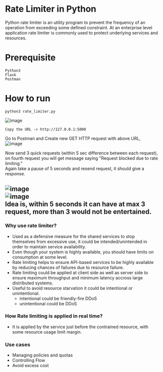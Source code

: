 # Rate Limiter in Python
Python rate limiter is an utility program to prevent the frequency of an operation from exceeding some defined constraint. At an enterprise level application rate limiter is commonly used to protect underlying services and resources. </br>

# Prerequisite
```
Python3
Flask 
Postman 
```

# How to run 
```
python3 rate_limiter.py
```
![image](https://user-images.githubusercontent.com/76727343/216787747-f4518c87-9231-40e7-9db7-c4999fc50b64.png)

``` Copy the URL -> http://127.0.0.1:5000 ```

Go to Postman and Create new GET HTTP request with above URL, </br>
![image](https://user-images.githubusercontent.com/76727343/216787794-acd860f9-ae08-4159-8668-b18394c38ff8.png)

Now send 3 quick requests (within 5 sec difference between each request), on fourth request you will get message saying "Request blocked due to rate limiting." </br>
Again take a pause of 5 seconds and resend request, it should give a response. </br>

![image](https://user-images.githubusercontent.com/76727343/216787889-1941c5f2-4510-4542-8c14-ddb5c94cf10d.png)
</br>
![image](https://user-images.githubusercontent.com/76727343/216787908-3969fbed-e14a-4eb1-a174-751643f92cbd.png)
</br>
Idea is, within 5 seconds it can have at max 3 request, more than 3 would not be entertained. </br>
----
### Why use rate limiter?
- Used as a defensive measure for the shared services to stop themselves from excessive use, it could be intended/unintended in order to maintain service availability.
- Even though your system is highly available, you should have limits on consumption at some level.
- Rate limiting helps to ensure API-based services to be highly available by reducing chances of failures due to resource failure.
- Rate limiting could be applied at client side as well as server side to ensure maximum throughput and minimum latency accross large distributed systems.
- Useful to avoid resource starvation it could be intentional or unintentional.
    - intentional could be friendly-fire DDoS
    - unintentional could be DDoS

### How Rate limiting is applied in real time?
- It is applied by the service just before the contrained resource, with some resource usage limit margin.

### Use cases
- Managing policies and quotas
- Controlling Flow
- Avoid excess cost
